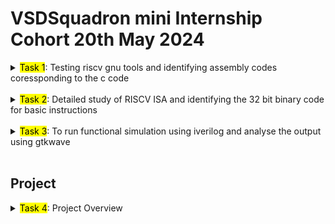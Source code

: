 # VSDSquadron mini Internship Cohort 20th May 2024

<details>

<summary><mark>Task 1</mark>: Testing riscv gnu tools and identifying assembly codes coressponding to the c code </summary>

## Task 1 


1. Succesfully installed the provided vdi file on Virtualbox following the given instructions. All the required softwares and packages were installed: gnu risc-v toolchain
2. Installed vscode using `sudo snap install code` to edit the c codes. 

### <span style="background-color:yellow; color:black">LAB 1</span>
3. To perform `Lab 1`, we need to write a c program which calculates the sum of first n numbers. `code ./sum1to15.c` opens a empty c file named <span style="color: #ffef96;">sum1to15</span> in vscode in the same directory.</p>

![sum1to15 terminal code](./Task%201/Screenshots/1.png)

</p>

The output can also be compiled in the terminal inside vscode. The command `gcc -o sum1to15 sum1to15.c` compiles the <span style="color: #ffef96;">sum1to15.c</span> code and outputs an object file. </p>

![sum1to15 vscode](./Task%201/Screenshots/2.png)

The code for calculating sum of first n numbers is:

```c

#include<stdio.h>

int main()
{
    int i,n=15,sum=0;
    
    for (i=1;i<=n;i++)
    {
        sum+=i;
    }
    printf("The sum from 1 to %d is %d\n\n",n,sum);
    return 0;
}
```
The same procedure is followed for n=100

![sum1to100 vscode](./Task%201/Screenshots/3.png)

</p>
</br>
</p>

![sum1to100 terminal](./Task%201/Screenshots/4.png)  

### <span style="background-color:yellow; color:black">LAB 2</span>

4. To perform `Lab 2`, GNU compiler for RISC V is used. `riscv64-unknown-elf-gcc -O1 -mabi=lp64 -march=rv64i -o sum1to15.o sum1to15.c` command is used recompile the code using the RISC V architecture.
</p>

![sum1to15 riscv](./Task%201/Screenshots/5.png)  

In the above command, <span style= "color:yellow">riscv64-unknown-elf-gcc</span> specifies that it is a GNU code for RISCV architecture where <span style= "color:yellow">unknown</span> is a placeholder for vendor or system, <span style= "color:yellow">elf</span> <span style= "color:#96ceb4">(_Executable and Linkable Format_)</span> specifies output binary format. </p>

<span style= "color:yellow">-O1</span> specifies optimization levels of the generated code. Other optimization levels are: <span style= "color:#96ceb4">_O0, O2, O3, Os, Ofast_</span>. Each indicates a different level of optimization.

<span style= "color:yellow">-mabi=lp64</span> specifies the ABI (Application Binary Interface) which determines how the program interact with the hardware. Here, lp64 stands for 64 bit long integer and pointers. Some other options are: ilp32, ilp32d, lp64, lp64d.  

<span style= "color:yellow">march=rv64i</span> specifies the target architecture and type of instructions set the compiler should generate. Rest of the code <span style= "color:yellow">-o sum1to15.o sum1to15.c</span> is same as discussed in `LAB 1`, `ls -ltr sum1to15.o` gives detail of the object file.  

5. To view the RISC V ISA instructions, the objectdump file which contains the disassembled components of the converted source code. It contains the instructions in assembly language. To access the instructions, the command `riscv64-unknown-elf-objdump -d sum1to15.o`.


![riscv obj sum1to15](./Task%201/Screenshots/6.png)


The assembly codes for the RISC V is very large.

![objdump large](./Task%201/Screenshots/7.png)

6. So, to browse effectively and find the <span style= "color:#96ceb4">main</span> section of the code which executes the source code, `riscv64-unknown-elf-objdump -d sum1to15.o | less` command is used. It is easy to browse through the instructions to find the <span style="color:#96ceb4">main</span> section by using <span style="color:yellow">/main</span>.

![sum1to15 main assembly](./Task%201/Screenshots/13_1to15.png)  

11 instructions are required to calculate the sum from 1 to 15 using <span style="color:yellow">-O1</span>. This can also be calculated by subtracting the first instruction address of the main section from the first instruction address of the next section and then dividing the result by 4 because it is a word addressable memory architecture.  

<table>
<tr>
    <td><img src="./Task 1/Screenshots/Calculate1.png" alt="calculate 1"></td>
    <td><img src="./Task 1/Screenshots/Calculate2.png" alt="calculate 2"></td>
</tr>
</table>  

The same code is complied again using `riscv64-unknown-elf-gcc -Ofast -mabi=lp64 -march=rv64i -o sum1to15f.o sum1to15.c`. The only change is <span style="color:yellow">-Ofast</span> for better optimization and shorter code. No difference is seen in output. But difference is seen when <span style="color:yellow">sum1to100.c</span> is compiled using <span style="color:yellow">-O1</span> and <span style="color:yellow">-Ofast</span>.  

![riscv sum1to15f](./Task%201/Screenshots/8.png)  

![obj sum1to15f](./Task%201/Screenshots/14_1to15f.png)

Similary code for sum from 1 to 100 is compiled using <span style="color:yellow">-O1</span> and <span style="color:yellow">-Ofast</span>.  

![riscv sum1to100](./Task%201/Screenshots/10.png)  

Observing the assembly instructions, it is noticed that <span style="color:yellow">-Ofast</span> mode requires 12 instructions and <span style="color:yellow">-O1</span> requires 15 instructions.

![sum1to100](./Task%201/Screenshots/15_1to100.png)  

![sum1to100f](./Task%201/Screenshots/17_1to100f.png)  

<br>

</details>

<br>

<details>

## Task 2

<summary><mark>Task 2</mark>: Detailed study of RISCV ISA and identifying the 32 bit binary code for basic instructions</summary>

### RISCV Instruction Set Architecture

RISC V Instructions Set Architecture offers two different levels of access to the system hardware: **Unprivileged mode** and **Privileged mode**.

The three modes of RISC V ISA are **User mode**, **Machine mode** and **Supervisor mode**.

**User mode** is a type of Unprivileged mode which provides least or limited access to the system's hardware. It provides a safe environment for user applications to run, restricting them from changing critical system resources.   

The other two modes: **Machine mode** and **Supervisor mode** are types of Privileged Mode. In Privileged mode, privileged set of instructions can be run.   

Machine mode provides unrestricted access to the hardware for firmware or low-level system management.   

Supervisor mode is used to manage system resources and provide an execution environment for user applications, typically used by the operating system kernel.  

<br>

RISC-V ISA is defined as a base integer ISA. The base consists of a minimal set of instructions sufficient for compilers, assemblers, linkers and operating systems. There are currently four base ISAs: **RV32I**, **RV32E**, **RV64I** and **RV64E**.

![base version](./Task%202/Baseversion.png)

**RV32E** and **RV64E** are reduced subsets of **RV32I** and **RV64I** respectively. Each base integer instruction set is characterized by the width of the integer registers and the corresponding size of the address space and by the number of integer registers. There are two primary base integer variants, RV32I and RV64I.  

Each base ISAs can be extended using extensions for added functionality. Some extensions are:  
- **M** Extension: Integer multiply/divide.
-  **A** Extension: Atomic operations.
- **F** Extension: Single-precision floating-point.
- **D** Extension: Double-precision floating-point.
- **C** Extension: Compressed 16-bit instructions.  

The steps involved in executing a given instructions are:

1. **Instruction Fetch**(IF): The instruction is fetched from memory using the address provided by the program counter (PC).

2. **Instruction Decode** (ID): The instruction is decoded to determine the operation to be performed and the operands involved.

3. **Execution** (EX): The actual operation specified by the instruction is performed. This could be an arithmetic operation, a logical operation, an address calculation for memory access, etc.Branch Evaluation: If the instruction is a branch, the branch condition is evaluated to determine the next PC value.

4. **Memory Access** (MEM): the memory is accessed for load/store operations. Loads read data from memory into a register, while stores write data from a register to memory.
5. **Write Back** (WB): The result is written back to the destination register.  

<br>

In the base **RV32I** ISA, there are six instruction formats, four core instruction formats:  
1. R
2. I
3. S
4. U  

![core instruction formats](./Task%202/Core%20instructions.png)

And two immediate encoding variants based on the handling of immediates:

5. B (variant of S)
6. J (variant of U)  

### R-Type Instructions

The R-type Instructions are used for integer register-register functions, i.e., used for arithmetic and logical operations that do not involve an immediate value. The R-Type instruction format is:

![R type](./Task%202/R.png)  

Different R-Type instructions are :

![R insctructions](./Task%202/R_ins.png)

### I-Type Instructions

The I-Type instructions use a 12-bit immediate value and are typically used for operations like arithmetic with an immediate value, loads, and certain system instructions. The I-Type instruction format is:  

![I-type](./Task%202/I.png)

Defferent I-type instructions are:

- Arithmetic type instructions

![I arithmetic](./Task%202/I_a_ins.png)

- Load type instructions

![I load](./Task%202/I_load_ins.png)

### S-Type Instructions

The S-type instructions are mainly used for store operations. The 12 bits immediate is disjointed and separated in 5 bits lower immediate and 7 bits upper immediate. The upper immediate is used to offset the rs2 register. The S-Type instruction format is:

![S type](./Task%202/S.png)

S-type instructions are:

![S instructions](./Task%202/S_ins.png)

### B-Type Instructions

B-Type instructions are used for conditional branching. B-Type instruction is a immediate_encoding variant of S-type. The immediate is arranged in a different way in B-type. The source registers, funct and opcode locations are same as S-Type.

![B-type](./Task%202/B.png)

B-type instructions are:

![B instructions](./Task%202/B_ins.png)

### U-Type Instructions

U-Type instructions are used for instructions that set an upper 20-bit immediate value, such as LUI (Load Upper Immediate) and AUIPC (Add Upper Immediate to PC). U-Type instructions are used to handle large constant immediates.

![U-Type](./Task%202/U.png)

U-Type instructions are:

![U instructions](./Task%202/U_ins.png)

### J-Type instructions

J-Type instructions are used for jump operations with a 20-bit immediate value. J-Type instruction is an immediate_encoding variant of U-type. The immediate is arranged in a different way in J-type from U-type. The location of opcode and destination register is same as U-Type.

![J-type](./Task%202/J.png)

J-Type instruction:

![J instruction](./Task%202/J_ins.png)

## `To Identify Instruction Type`

**Identify various RISC-V instruction type (R, I, S, B, U, J) and exact 32-bit instruction code in the instruction type format for below RISC-V instructions**  

- **<mark>ADD r6, r2, r1</mark>**  
    The ADD is a R-Type instruction. The base format is `add rd, rs1, rs2`. It adds the value stored in rs1 and rs2, and stores it in rd. So, in above instruction-

    * opcode for `add`: 0110011
    * funct3 for `add`: 000
    * funct7 for `add`: 0000000
    * rd: 00110(r6)
    * rs1: 00001(r1) 
    * rs2: 00010(r2)

    The full 32 bits instruction is `0000000 00001 00010 000 00110 0110011`
    
- **<mark>SLL r15, r1, r2</mark>**  
    The SLL (Shift Left Logical) is R-Type instruction. The base format is `sll rd, rs1, rs2`. It shifts the value stored in rs1 left by the number of bit positions specified in rs2, and stores the result in rd. So, in the above instruction:

    * opcode for `sll`: 0110011
    * funct3 for `sll`: 001
    * funct7 for `sll`: 0000000
    * rd: 01111 (r15)
    * rs1: 00001 (r1)
    * rs2: 00010 (r2)

The full 32 bits instruction is `0000000 00010 00001 001 01111 0110011`.  

- **<mark>SUB r7, r1, r2</mark>**  
    The SUB instruction is R-Type instruction. The base format is `sub rd, rs1, rs2`. It subtracts the value stored in `rs2` from the value stored in `rs1`, and stores the result in `rd`. So, in the above instruction:

    * opcode for `sub`: 0110011
    * funct3 for `sub`: 000
    * funct7 for `sub`: 0010000
    * rd: 00111 (r7)
    * rs1: 00001 (r1)
    * rs2: 00010 (r2)

The full 32 bits instruction is `0010000 00010 00001 000 00111 0110011`.  

- **<mark>AND r8, r1, r3</mark>**  
    The AND is R-Type instruction. The base format is `and rd, rs1, rs2`. It performs a bitwise AND operation on the values stored in `rs1` and `rs2`, and stores the result in `rd`. So, in the above instruction:

    * opcode for and: 0110011
    * funct3 for and: 111
    * funct7 for and: 0000000
    * rd: 01000
    * rs1: 00001
    * rs2: 00011  
    
    The full 32 bits instruction is `0000000 00011 00001 111 01000 0110011`.

- **<mark>OR r9, r2, r5</mark>**  
    The OR is R-Type instruction. The base format is `or rd, rs1, rs2`. It performs a bitwise OR operation on the values stored in `rs1` and `rs2`, and stores the result in `rd`. So, in the above instruction:

    * opcode for `or`: 0110011
    * funct3 for `or`: 110
    * funct7 for `or`: 0000000
    * rd: 01001
    * rs1: 00010
    * rs2: 00101

The full 32 bits instruction is `0000000 00101 00010 110 01001 0110011`  

- **<mark>XOR r10, r1, r4</mark>**  
    The XOR is R-Type instruction. The base format is `xor rd, rs1, rs2`. It performs a bitwise XOR operation on the values stored in `rs1` and `rs2`, and stores the result in `rd`. So, in the above instruction:

    * opcode for `xor`: 0110011
    * funct3 for `xor`: 100
    * funct7 for `xor`: 0000000
    * rd: 01010
    * rs1: 00001
    * rs2: 00100

The full 32 bits instruction is `0000000 00100 00001 100 01010 0110011`  

- **<mark>SLT r11, r2, r4</mark>**  
    The SLT (Set Less Than) is R-Type instruction. The base format is `slt rd, rs1, rs2`. It sets `rd` to 1 if the value in `rs1` is less than the value in `rs2`, otherwise it sets `rd` to 0. So, in the above instruction:

    * opcode for `slt`: 0110011
    * funct3 for `slt`: 010
    * funct7 for `slt`: 0000000
    * rd: 01011
    * rs1: 00010
    * rs2: 00100

The full 32 bits instruction is `0000000 00100 00010 010 01011 0110011`  

- **<mark>ADDI r12, r4, 5</mark>**  
    The ADDI (Add Immediate) is an I-Type instruction. The base format is `addi rd, rs1, imm`. It adds the immediate value `imm` to the value in `rs1` and stores the result in `rd`. So, in the above instruction:

    * opcode for `addi`: 0010011
    * funct3 for `addi`: 000
    * imm (immediate): 000000000101 (12-bit immediate for the value 5)
    * rd: 01100
    * rs1: 00100

The full 32 bits instruction is `000000000101 00100 000 01100 0010011`  

- **<mark>SW r3, r1, 2</mark>**  
    The SW (Store Word) is S-Type instruction. The base format is `sw rs2, imm(rs1)`. It stores the value in `rs2` at the memory address obtained by adding the immediate value `imm` to the value in `rs1`. So, in the above instruction:

* opcode for `sw`: 0100011
* funct3 for `sw`: 010
* imm (immediate): 000000000010 (12-bit immediate for the value 2)
* rs1: 00001
* rs2: 00011

The 12-bit immediate value is split into two parts:
- imm[11:5] (7 bits) = 0000000
- imm[4:0] (5 bits) = 00010

The full 32 bits instruction is `0000000 00011 00001 010 00010 0100011`  

- **<mark>SRL r16, r14, r2</mark>**  
    The SRL (Shift Right Logical) is R-Type instruction. The base format is `srl rd, rs1, rs2`. It performs a logical right shift on the value in `rs1` by the number of positions specified in `rs2` and stores the result in `rd`. So, in the above instruction:

* opcode for `srl`: 0110011
* funct3 for `srl`: 101
* funct7 for `srl`: 0000000
* rd: 10000 (r16)
* rs1: 01110 (r14)
* rs2: 00010 (r2)

The full 32 bits instruction is `0000000 00010 01110 101 10000 0110011`  

- **<mark>BNE r0, r1, 20</mark>**  
    The BNE (Branch if Not Equal) is a B-Type instruction. The base format is `bne rs1, rs2, imm`. It branches to the address offset by `imm` from the current PC if the values in `rs1` and `rs2` are not equal. So, in the above instruction:

    * opcode for `bne`: 1100011
    * funct3 for `bne`: 001
    * imm (immediate): 20 (which is 0b000000001010 in binary)
    * rs1: 00000 (r0)
    * rs2: 00001 (r1)

Given `imm = 20` (decimal) which is `000000001010` (binary), the 12-bit immediate value is split into the following parts for B-Type instructions:
- imm[12] = 0
- imm[10:5] = 000010
- imm[4:1] = 1010
- imm[11] = 0

The full 32 bits instruction is `0000000 00001 00000 001 10100 1100011`.

- **<mark>BEQ r0, r0, 15</mark>**  
    The BEQ (Branch if Equal) is B-Type instruction. The base format is `beq rs1, rs2, imm`. It branches to the address offset by `imm` from the current PC if the values in `rs1` and `rs2` are equal. So, in the above instruction:

    * opcode for `beq`: 1100011
    * funct3 for `beq`: 000
    * imm (immediate): 15 (which is 0b0000000001111 in binary)
    * rs1: 00000 (r0)
    * rs2: 00000 (r0)

Given `imm = 15` (decimal) which is `0000000001111` (binary), the 13-bit immediate value is split into the following parts for B-Type instructions:
- imm[12] = 0
- imm[10:5] = 000000
- imm[4:1] = 1111
- imm[11] = 0

The full 32 bits instruction is `0000000 00000 00000 000 01111 1100011`.  

- **<mark>LW r13, r1, 2</mark>**  
    LW (Load Word) is I-Type instruction. The base format is `lw rd, offset(rs1)`. It loads a 32-bit word from memory, where the memory address is calculated by adding the `offset` to the value in `rs1`, and stores it in `rd`. So, in the above instruction:

    * opcode for `lw`: 0000011
    * funct3 for `lw`: 010
    * imm (immediate): 2 (which is 0000000000010 in binary)
    * rd: 01101 (r13)
    * rs1: 00001 (r1)

The full 32 bits instruction is `000000000010 00001 010 01101 0000011`.
</details>

<br>

<details>
<summary><mark>Task 3</mark>: To run functional simulation using iverilog and analyse the output using gtkwave</summary>

## Task 3

To emulate risc v architecture and test the instructions from Task 2, we will use the verilog code from https://github.com/vinayrayapati/rv32i.git

First we will clone the repository to our local drive using `git clone https://github.com/vinayrayapati/rv32i.git`

Then we will cd to the rv32i directory `cd ./rv32i`

We can see in the <mark>iiitb_rv32i.v</mark> file that the instructions are coded in the verilog file.  

![coded_instructions](./Task%203/coded_instructionspng.png)  

Comparing it to the 32 bits binary codes obatained for the same instructions, we observe differences. For the instruction `add r6 r1 r2`, we got `0000000 00001 00010 000 00110 0110011`. Coverting it to hex, which is `32'h00110333` but in the verilog code, it is coded to `32'h02208300`.  

|                     | CODED INSTRUCTIONS | RISC V GNU COMPILER |
|---------------------|--------------------|---------------------|
| ADD r6, r2, r1      |  32'h02208300      |  32'h00110333  |
| SUB r7, r1, r2      |  32'h02209380      |  32'h202083B3  |
| AND r8, r1, r3      |  32'h0230a400      |  32'h0030F433  |
| OR r9, r2, r5       |  32'h02513480      |  32'h005164B3  |
| XOR r10, r1, r4     |  32'h0240c500      |  32'h0040C533  |
| SLT r11, r2, r4     |  32'h02415580      |  32'h004125B3  |
| ADDI r12, r4, 5     |  32'h00520600      |  32'h00520613  |
| SW r3, r1, 2        |  32'h00209181      |  32'h0030A123  |
| SRL r16, r14, r2    |  32'h00271803      |  32'h00275833  |
| BNE r0, r1, 20      |  32'h01409002      |  32'h00101A63  |
| BEQ r0, r0, 15      |  32'h00f00002      |  32'h000007E3  |
| LW r13, r1, 2       |  32'h00208681      |  32'h0020A683  |
| SLL r15, r1, r2     |  32'h00208783      |  32'h002097B3  |  

<br>  

To analyse the output in gtkwave, we use the command  `iverilog -o iiitb_rv32i iiitb_rv32i.v iiitb_rv32i_tb.v` which compiles the codes for iiitb_rv32i.v

![iverilogterminal](./Task%203/VirtualBox_vsdworkshop_31_05_2024_16_29_39.png)

`./iiitb_rv32i` runs the simulation using the compiled codes.

`gtkwave iiitb_rv32i.vcd`. This command generates a vcd file which contains the values from the simulation which is then opened in gtkwave where we can analyse the output waveforms.  

### Analysing the outputs in GTKWAVE

### <mark>add r6, r2, r1</mark>

![add](./Task%203/add.png)  

Here the first waveform is the clock. 2nd waveform is the instruction code in hex fetched from memory during the execution phase, hence the inputs of the instructions in reg A and reg B5 precedes the output and the instruction code waveforms in the snapshot. The 3rd and 4th waveforms are the input registers and the 5th wavefoem is the output of the operation.  

Similarly, we analyse all the instructions executed sequentially.  

### <mark>sub r7, r1, r2</mark>  

![sub](./Task%203/sub.png)

### <mark>and r8, r1, r3</mark>

![and](./Task%203/and.png)  

### <mark>or r9, r2, r5</mark>  

![or](./Task%203/or.png)  

### <mark>xor r10, r1, r4</mark>  

![or](./Task%203/xor.png)  

### <mark>slt r11, r2, r4</mark>  

![slt](./Task%203/slt.png)  

### <mark>addi r12, r4, 5</mark>  

![addi](./Task%203/addi.png)  

### <mark>sw r3, r1, 2</mark>  

![sw](./Task%203/sw.png)  

### <mark>beq r0, r0, 15</mark>

![sw](./Task%203/beq.png)  

### <mark>lw r13, r1, 2</mark>  

![lw](./Task%203/lw.png)

</details>  

<br>


## Project  

<details><summary><mark>Task 4</mark>: Project Overview</summary>  

## Task 4  

### 9's Complementer 

This project aims to design and implement a 9's Complementer circuit using VSD Squadron mini, a Seven segment Display to display output and switches to give input. The input will be given in BCD format using 4 switches. 

<mark>BCD (Binary coded Decimal)</mark> is form of decimal representation using binary numbers. Each decimal digit is grouped in 4 binary bits, or a nibble (half a byte) represents a decimal digit. For example, to represent <mark>7</mark> and <mark>17</mark> in BCD, it is written as `0111` and `0001 0111` respectively.  

<mark>9's complement</mark> of any decimal number m is givent by <mark>(9's complement = 9-m)</mark>. For example, 9's complement of 7 and 17 are `9-7=2` and `99-17=82` respectively.

<mark>7 segment display</mark> is made up of 7 led segments which are arranged in a 8 shape and any decimal number from 0 to 9 can be dislplayed by turning ON and OFF each individual LEDs.  

![7segdisp](./Task%204/seven_seg_disp.png)

### Components Required  

1. VSD Squadron mini
2. Seven Segment Display
3. Switches
4. Resistors
5. Breadboard
6. Jumper wires  

### Pin Connections  

|  Components         | VSD Squardron mini |
|---------------------|:------------------:|
| Switch 0            |  PC0      |
| Switch 1            |  PC1      |
| Switch 2            |  PC2      |
| Switch 3            |  PC3      |
| 7 segment LED A     |  PD0      |
| 7 segment LED B     |  PD1      |
| 7 segment LED C     |  PD2      |
| 7 segment LED D     |  PD3      |
| 7 segment LED E     |  PD4      |
| 7 segment LED F     |  PD5      |
| 7 segment LED G     |  PD6      |  

<br>  


### Working Code  

```c
#include <ch32v00x.h>
#include <stdio.h>

// Defining individual input pins for BCD (Port D)
#define BCD_PIN_0 GPIO_Pin_2
#define BCD_PIN_1 GPIO_Pin_3
#define BCD_PIN_2 GPIO_Pin_4
#define BCD_PIN_3 GPIO_Pin_5

// Defining segment pins for the 7-segment display (Port C)
#define SEG_A GPIO_Pin_0
#define SEG_B GPIO_Pin_1
#define SEG_C GPIO_Pin_2
#define SEG_D GPIO_Pin_3
#define SEG_E GPIO_Pin_4
#define SEG_F GPIO_Pin_5
#define SEG_G GPIO_Pin_6
#define SEG_DP GPIO_Pin_7

#define ALL_SEGMENTS (SEG_A | SEG_B | SEG_C | SEG_D | SEG_E | SEG_F | SEG_G | SEG_DP)

// Defining LED combination for each digit
#define NUM_0 (SEG_A | SEG_B | SEG_C | SEG_D | SEG_E | SEG_F)
#define NUM_1 (SEG_B | SEG_C)
#define NUM_2 (SEG_A | SEG_B | SEG_D | SEG_E | SEG_G)
#define NUM_3 (SEG_A | SEG_B | SEG_C | SEG_D | SEG_G)
#define NUM_4 (SEG_B | SEG_C | SEG_F | SEG_G)
#define NUM_5 (SEG_A | SEG_C | SEG_D | SEG_F | SEG_G)
#define NUM_6 (SEG_A | SEG_C | SEG_D | SEG_E | SEG_F | SEG_G)
#define NUM_7 (SEG_A | SEG_B | SEG_C)
#define NUM_8 (SEG_A | SEG_B | SEG_C | SEG_D | SEG_E | SEG_F | SEG_G)
#define NUM_9 (SEG_A | SEG_B | SEG_C | SEG_D | SEG_F | SEG_G)
#define DOT   (SEG_DP)

//void NMI_Handler(void) __attribute__((interrupt("WCH-Interrupt-fast")));
//void HardFault_Handler(void) __attribute__((interrupt("WCH-Interrupt-fast")));

void Delay_Init(void);
void Delay_Ms(uint32_t n);

//initializing output pins
void GPIO_Init_Segment(void) {
    RCC_APB2PeriphClockCmd(RCC_APB2Periph_GPIOC, ENABLE);

    GPIO_InitTypeDef GPIO_InitStructure;
    GPIO_InitStructure.GPIO_Pin = ALL_SEGMENTS;
    GPIO_InitStructure.GPIO_Mode = GPIO_Mode_Out_PP;
    GPIO_InitStructure.GPIO_Speed = GPIO_Speed_50MHz;
    GPIO_Init(GPIOC, &GPIO_InitStructure);
} 

//initializing input pins
void GPIO_Init_BCD_Input(void) {
    RCC_APB2PeriphClockCmd(RCC_APB2Periph_GPIOD, ENABLE);

    GPIO_InitTypeDef GPIO_InitStructure;
    GPIO_InitStructure.GPIO_Pin = BCD_PIN_0 | BCD_PIN_1 | BCD_PIN_2 | BCD_PIN_3;
    GPIO_InitStructure.GPIO_Mode = GPIO_Mode_IPU; // Input with pull-up
    GPIO_Init(GPIOD, &GPIO_InitStructure);
} 

//assigning numbers to each digit given in input
void display_digit(uint8_t digit) {
    uint16_t segment_pins = 0;

    switch (digit) {
        case 0: segment_pins = NUM_0; 
        break;
        case 1: segment_pins = NUM_1; 
        break;
        case 2: segment_pins = NUM_2; 
        break;
        case 3: segment_pins = NUM_3; 
        break;
        case 4: segment_pins = NUM_4; 
        break;
        case 5: segment_pins = NUM_5; 
        break;
        case 6: segment_pins = NUM_6; 
        break;
        case 7: segment_pins = NUM_7; 
        break;
        case 8: segment_pins = NUM_8; 
        break;
        case 9: segment_pins = NUM_9; 
        break;
        default: segment_pins = NUM_0; 
        break;
    }

    GPIO_ResetBits(GPIOC, ALL_SEGMENTS);
    GPIO_SetBits(GPIOC, segment_pins);
}

//Display Dot when invalid BCD code is entered
void display_dot(void) {
    GPIO_ResetBits(GPIOC, ALL_SEGMENTS);
    GPIO_SetBits(GPIOC, SEG_DP);
}


//main code
int main(void) {
    NVIC_PriorityGroupConfig(NVIC_PriorityGroup_2);
	SystemCoreClockUpdate();
    GPIO_Init_Segment();
    GPIO_Init_BCD_Input();
    Delay_Init();


    //Fetch input from the GPIO pins
    uint8_t read_BCD(void) {
        uint8_t bcd_value = 0;
        if (GPIO_ReadInputDataBit(GPIOD, BCD_PIN_0)) bcd_value |= 0x01;
        if (GPIO_ReadInputDataBit(GPIOD, BCD_PIN_1)) bcd_value |= 0x02;
        if (GPIO_ReadInputDataBit(GPIOD, BCD_PIN_2)) bcd_value |= 0x04;
        if (GPIO_ReadInputDataBit(GPIOD, BCD_PIN_3)) bcd_value |= 0x08;
        return bcd_value;
    }

    uint8_t calculate_nines_complement(uint8_t bcd) {
        if (bcd > 9) {
            return 0xFF; // if greater than 9, invalid BCD code
        }
        return 9 - bcd; //9's complement
    }


    //while loop to read input and calculate output continuously
    while (1) {
        uint8_t bcd = read_BCD();
        uint8_t complement = calculate_nines_complement(bcd);

        if (complement == 0xFF) {
            display_dot(); //function call to display dot when invalid BCD code is entered
        } else {
            display_digit(complement); //function call to display 9's complement
        }

        Delay_Ms(500); //adding delay to avoid rapid polling
    }

    return 0;
}


```  

### Project Video   

<iframe width="560" height="315" 
src="https://youtu.be/3DUqD5rOVUM" frameborder="0"
allow="accelerometer; autoplay; encrypted-media; gyroscope; picture-in-picture" allowfullscreen></iframe>

# Under Construction...


</details>